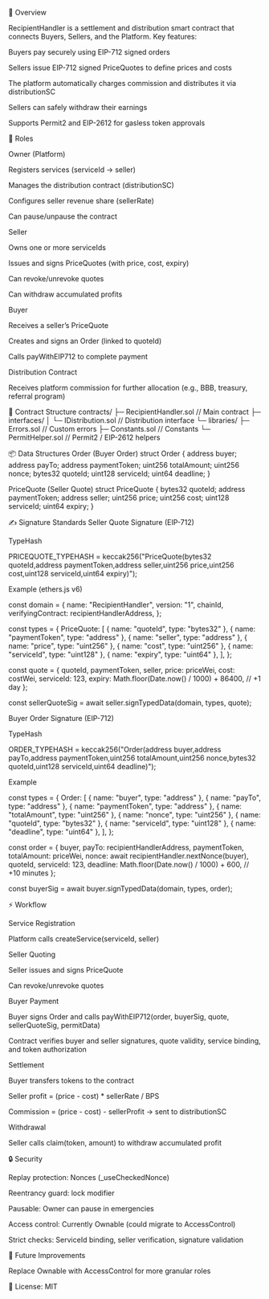 📖 Overview

RecipientHandler is a settlement and distribution smart contract that connects Buyers, Sellers, and the Platform.
Key features:

Buyers pay securely using EIP-712 signed orders

Sellers issue EIP-712 signed PriceQuotes to define prices and costs

The platform automatically charges commission and distributes it via distributionSC

Sellers can safely withdraw their earnings

Supports Permit2 and EIP-2612 for gasless token approvals

👥 Roles

Owner (Platform)

Registers services (serviceId → seller)

Manages the distribution contract (distributionSC)

Configures seller revenue share (sellerRate)

Can pause/unpause the contract

Seller

Owns one or more serviceIds

Issues and signs PriceQuotes (with price, cost, expiry)

Can revoke/unrevoke quotes

Can withdraw accumulated profits

Buyer

Receives a seller’s PriceQuote

Creates and signs an Order (linked to quoteId)

Calls payWithEIP712 to complete payment

Distribution Contract

Receives platform commission for further allocation (e.g., BBB, treasury, referral program)

📂 Contract Structure
contracts/
 ├─ RecipientHandler.sol        // Main contract
 ├─ interfaces/
 │   └─ IDistribution.sol       // Distribution interface
 └─ libraries/
     ├─ Errors.sol              // Custom errors
     ├─ Constants.sol           // Constants
     └─ PermitHelper.sol        // Permit2 / EIP-2612 helpers

📦 Data Structures
Order (Buyer Order)
struct Order {
    address buyer;
    address payTo;
    address paymentToken;
    uint256 totalAmount;
    uint256 nonce;
    bytes32 quoteId;
    uint128 serviceId;
    uint64 deadline;
}

PriceQuote (Seller Quote)
struct PriceQuote {
    bytes32 quoteId;
    address paymentToken;
    address seller;
    uint256 price;
    uint256 cost;
    uint128 serviceId;
    uint64 expiry;
}

✍️ Signature Standards
Seller Quote Signature (EIP-712)

TypeHash

PRICEQUOTE_TYPEHASH =
  keccak256("PriceQuote(bytes32 quoteId,address paymentToken,address seller,uint256 price,uint256 cost,uint128 serviceId,uint64 expiry)");


Example (ethers.js v6)

const domain = {
  name: "RecipientHandler",
  version: "1",
  chainId,
  verifyingContract: recipientHandlerAddress,
};

const types = {
  PriceQuote: [
    { name: "quoteId", type: "bytes32" },
    { name: "paymentToken", type: "address" },
    { name: "seller", type: "address" },
    { name: "price", type: "uint256" },
    { name: "cost", type: "uint256" },
    { name: "serviceId", type: "uint128" },
    { name: "expiry", type: "uint64" },
  ],
};

const quote = {
  quoteId,
  paymentToken,
  seller,
  price: priceWei,
  cost: costWei,
  serviceId: 123,
  expiry: Math.floor(Date.now() / 1000) + 86400, // +1 day
};

const sellerQuoteSig = await seller.signTypedData(domain, types, quote);

Buyer Order Signature (EIP-712)

TypeHash

ORDER_TYPEHASH =
  keccak256("Order(address buyer,address payTo,address paymentToken,uint256 totalAmount,uint256 nonce,bytes32 quoteId,uint128 serviceId,uint64 deadline)");


Example

const types = {
  Order: [
    { name: "buyer", type: "address" },
    { name: "payTo", type: "address" },
    { name: "paymentToken", type: "address" },
    { name: "totalAmount", type: "uint256" },
    { name: "nonce", type: "uint256" },
    { name: "quoteId", type: "bytes32" },
    { name: "serviceId", type: "uint128" },
    { name: "deadline", type: "uint64" },
  ],
};

const order = {
  buyer,
  payTo: recipientHandlerAddress,
  paymentToken,
  totalAmount: priceWei,
  nonce: await recipientHandler.nextNonce(buyer),
  quoteId,
  serviceId: 123,
  deadline: Math.floor(Date.now() / 1000) + 600, // +10 minutes
};

const buyerSig = await buyer.signTypedData(domain, types, order);

⚡ Workflow

Service Registration

Platform calls createService(serviceId, seller)

Seller Quoting

Seller issues and signs PriceQuote

Can revoke/unrevoke quotes

Buyer Payment

Buyer signs Order and calls payWithEIP712(order, buyerSig, quote, sellerQuoteSig, permitData)

Contract verifies buyer and seller signatures, quote validity, service binding, and token authorization

Settlement

Buyer transfers tokens to the contract

Seller profit = (price - cost) * sellerRate / BPS

Commission = (price - cost) - sellerProfit → sent to distributionSC

Withdrawal

Seller calls claim(token, amount) to withdraw accumulated profit


🔒 Security

Replay protection: Nonces (_useCheckedNonce)

Reentrancy guard: lock modifier

Pausable: Owner can pause in emergencies

Access control: Currently Ownable (could migrate to AccessControl)

Strict checks: ServiceId binding, seller verification, signature validation

🚀 Future Improvements

Replace Ownable with AccessControl for more granular roles


📜 License: MIT